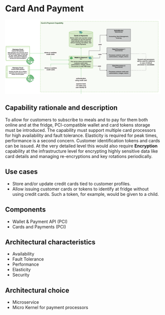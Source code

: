 # Card And Payment

![image](../Images/CardAndPayment.PNG) 
## Capability rationale and description  

To allow for customers to subscribe to meals and to pay for them both online and at the fridge, PCI-compatible wallet and card tokens storage must be introduced. The capability must support multiple card processors for high availability and fault tolerance. Elasticity is required for peak times, performance is a second concern. Customer identification tokens and cards can be issued. At the very detailed level this would also require __Encryption__ capability at the infrastructure level for encrypting highly sensitive data like card details and managing re-encryptions and key rotations periodically.

## Use cases

* Store and/or update credit cards tied to customer profiles.
* Allow issuing customer cards or tokens to identify at fridge without using credit cards. Such a token, for example, would be given to a child.

## Components

* Wallet & Payment API (PCI)
* Cards and Payments (PCI)

## Architectural characteristics

* Availability
* Fault Tolerance
* Performance
* Elasticity
* Security

## Architectural choice

* Microservice
* Micro Kernel for payment processors
